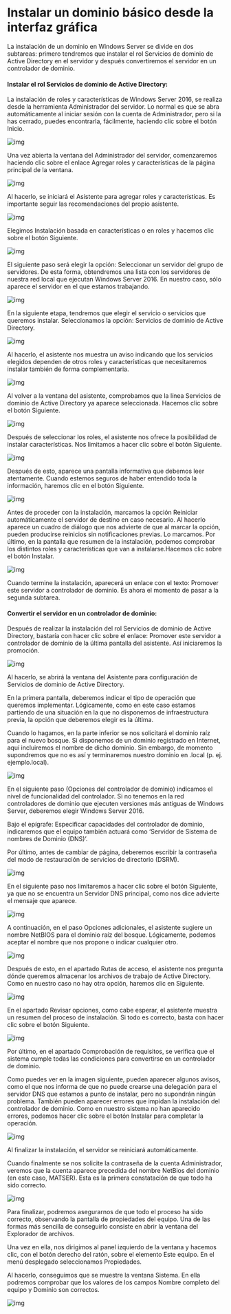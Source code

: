 # Instalar un dominio básico desde la interfaz gráfica

La instalación de un dominio en Windows Server se divide en dos subtareas: primero tendremos que instalar el rol Servicios de dominio de Active Directory en el servidor y después convertiremos el servidor en un controlador de dominio.

#### Instalar el rol Servicios de dominio de Active Directory:

La instalación de roles y características de Windows Server 2016, se realiza desde la herramienta Administrador del servidor. Lo normal es que se abra automáticamente al iniciar sesión con la cuenta de Administrador, pero si la has cerrado, puedes encontrarla, fácilmente, haciendo clic sobre el botón Inicio.

![img](https://github.com/smxrlxp/dominios.html/blob/master/assets/a/a01.jpg)

Una vez abierta la ventana del Administrador del servidor, comenzaremos haciendo clic sobre el enlace Agregar roles y características de la página principal de la ventana.

![img](https://github.com/smxrlxp/dominios.html/blob/master/assets/a/a02.jpg)

Al hacerlo, se iniciará el Asistente para agregar roles y características. Es importante seguir las recomendaciones del propio asistente.

![img](https://github.com/smxrlxp/dominios.html/blob/master/assets/a/a03.jpg)

Elegimos Instalación basada en características o en roles y hacemos clic sobre el botón Siguiente.

![img](https://github.com/smxrlxp/dominios.html/blob/master/assets/a/a04.jpg)

El siguiente paso será elegir la opción: Seleccionar un servidor del grupo de servidores. De esta forma, obtendremos una lista con los servidores de nuestra red local que ejecutan Windows Server 2016. En nuestro caso, sólo aparece el servidor en el que estamos trabajando.

![img](https://github.com/smxrlxp/dominios.html/blob/master/assets/a/a05.jpg)

En la siguiente etapa, tendremos que elegir el servicio o servicios que queremos instalar. Seleccionamos la opción: Servicios de dominio de Active Directory.

![img](https://github.com/smxrlxp/dominios.html/blob/master/assets/a/a06.jpg)

Al hacerlo, el asistente nos muestra un aviso indicando que los servicios elegidos dependen de otros roles y características que necesitaremos instalar también de forma complementaria.

![img](https://github.com/smxrlxp/dominios.html/blob/master/assets/a/a07.jpg)

Al volver a la ventana del asistente, comprobamos que la línea Servicios de dominio de Active Directory ya aparece seleccionada. Hacemos clic sobre el botón Siguiente.

![img](https://github.com/smxrlxp/dominios.html/blob/master/assets/a/a08.jpg)

Después de seleccionar los roles, el asistente nos ofrece la posibilidad de instalar características. Nos limitamos a hacer clic sobre el botón Siguiente.

![img](https://github.com/smxrlxp/dominios.html/blob/master/assets/a/a09.jpg)

Después de esto, aparece una pantalla informativa que debemos leer atentamente. Cuando estemos seguros de haber entendido toda la información, haremos clic en el botón Siguiente.

![img](https://github.com/smxrlxp/dominios.html/blob/master/assets/a/a10.jpg)

Antes de proceder con la instalación, marcamos la opción Reiniciar automáticamente el servidor de destino en caso necesario. Al hacerlo aparece un cuadro de diálogo que nos advierte de que al marcar la opción, pueden producirse reinicios sin notificaciones previas. Lo marcamos. Por último, en la pantalla que resumen de la instalación, podemos comprobar los distintos roles y características que van a instalarse.Hacemos clic sobre el botón Instalar.

![img](https://github.com/smxrlxp/dominios.html/blob/master/assets/a/a11.jpg)

Cuando termine la instalación, aparecerá un enlace con el texto: Promover este servidor a controlador de dominio. Es ahora el momento de pasar a la segunda subtarea.


#### Convertir el servidor en un controlador de dominio:

Después de realizar la instalación del rol Servicios de dominio de Active Directory, bastaría con hacer clic sobre el enlace: Promover este servidor a controlador de dominio de la última pantalla del asistente. Así iniciaremos la promoción.

![img](https://github.com/smxrlxp/dominios.html/blob/master/assets/a/a12.jpg)

Al hacerlo, se abrirá la ventana del Asistente para configuración de Servicios de dominio de Active Directory.

En la primera pantalla, deberemos indicar el tipo de operación que queremos implementar. Lógicamente, como en este caso estamos partiendo de una situación en la que no disponemos de infraestructura previa, la opción que deberemos elegir es la última. 

Cuando lo hagamos, en la parte inferior se nos solicitará el dominio raíz para el nuevo bosque. Si disponemos de un dominio registrado en Internet, aquí incluiremos el nombre de dicho dominio. Sin embargo, de momento supondremos que no es así y terminaremos nuestro dominio en .local (p. ej. ejemplo.local).

![img](https://github.com/smxrlxp/dominios.html/blob/master/assets/a/a13.jpg)

En el siguiente paso (Opciones del controlador de dominio) indicamos el nivel de funcionalidad del controlador. Si no tenemos en la red controladores de dominio que ejecuten versiones más antiguas de Windows Server, deberemos elegir Windows Server 2016. 

Bajo el epígrafe: Especificar capacidades del controlador de dominio, indicaremos que el equipo también actuará como ‘Servidor de Sistema de nombres de Dominio (DNS)’.

Por último, antes de cambiar de página, deberemos escribir la contraseña del modo de restauración de servicios de directorio (DSRM).

![img](https://github.com/smxrlxp/dominios.html/blob/master/assets/a/a14.jpg)

En el siguiente paso nos limitaremos a hacer clic sobre el botón Siguiente, ya que no se encuentra un Servidor DNS principal, como nos dice advierte el mensaje que aparece.

![img](https://github.com/smxrlxp/dominios.html/blob/master/assets/a/a15.jpg)

A continuación, en el paso Opciones adicionales, el asistente sugiere un nombre NetBIOS para el dominio raíz del bosque. Lógicamente, podemos aceptar el nombre que nos propone o indicar cualquier otro.

![img](https://github.com/smxrlxp/dominios.html/blob/master/assets/a/a16.jpg)

Después de esto, en el apartado Rutas de acceso, el asistente nos pregunta dónde queremos almacenar los archivos de trabajo de Active Directory. Como en nuestro caso no hay otra opción, haremos clic en Siguiente.

![img](https://github.com/smxrlxp/dominios.html/blob/master/assets/a/a17.jpg)

En el apartado Revisar opciones, como cabe esperar, el asistente muestra un resumen del proceso de instalación. Si todo es correcto, basta con hacer clic sobre el botón Siguiente.

![img](https://github.com/smxrlxp/dominios.html/blob/master/assets/a/a18.jpg)

Por último, en el apartado Comprobación de requisitos, se verifica que el sistema cumple todas las condiciones para convertirse en un controlador de dominio.

Como puedes ver en la imagen siguiente, pueden aparecer algunos avisos, como el que nos informa de que no puede crearse una delegación para el servidor DNS que estamos a punto de instalar, pero no supondrán ningún problema. También pueden aparecer errores que impidan la instalación del controlador de dominio.
Como en nuestro sistema no han aparecido errores, podemos hacer clic sobre el botón Instalar para completar la operación.

![img](https://github.com/smxrlxp/dominios.html/blob/master/assets/a/a19.jpg)

Al finalizar la instalación, el servidor se reiniciará automáticamente.

Cuando finalmente se nos solicite la contraseña de la cuenta Administrador, veremos que la cuenta aparece precedida del nombre NetBios del dominio (en este caso, MATSER). Esta es la primera constatación de que todo ha sido correcto.

![img](https://github.com/smxrlxp/dominios.html/blob/master/assets/a/a20.jpg)

Para finalizar, podremos asegurarnos de que todo el proceso ha sido correcto, observando la pantalla de propiedades del equipo. Una de las formas más sencilla de conseguirlo consiste en abrir la ventana del Explorador de archivos.

Una vez en ella, nos dirigimos al panel izquierdo de la ventana y hacemos clic, con el botón derecho del ratón, sobre el elemento Este equipo. En el menú desplegado seleccionamos Propiedades.

Al hacerlo, conseguimos que se muestre la ventana Sistema. En ella podremos comprobar que los valores de los campos Nombre completo del equipo y Dominio son correctos.

![img](https://github.com/smxrlxp/dominios.html/blob/master/assets/a/a21.jpg)
